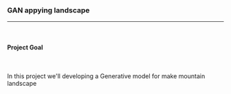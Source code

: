 ### GAN appying landscape
<hr>
<br>


#### <b>Project Goal</b> 

<br>

In this project we'll developing a Generative model for make mountain landscape


